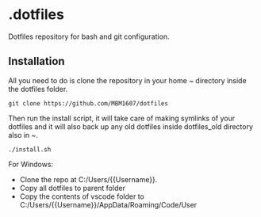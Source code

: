# .dotfiles

Dotfiles repository for bash and git configuration.

## Installation

All you need to do is clone the repository in your home ~ directory inside the dotfiles folder.

``` git clone https://github.com/MBM1607/dotfiles ```

Then run the install script, it will take care of making symlinks of your dotfiles and it will also back up any old dotfiles inside dotfiles_old directory also in ~.

``` ./install.sh ```

For Windows:
- Clone the repo at C:/Users/{{Username}}.
- Copy all dotfiles to parent folder
- Copy the contents of vscode folder to C:/Users/{{Username}}/AppData/Roaming/Code/User
